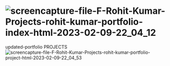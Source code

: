 # ![screencapture-file-F-Rohit-Kumar-Projects-rohit-kumar-portfolio-index-html-2023-02-09-22_04_12](https://user-images.githubusercontent.com/111306657/217886694-a1a8a216-31e4-4fa2-88c4-25d55cc05c32.png)
updated-portfolio
PROJECTS
![screencapture-file-F-Rohit-Kumar-Projects-rohit-kumar-portfolio-project-html-2023-02-09-22_04_53](https://user-images.githubusercontent.com/111306657/217886835-a9a04584-a2de-418a-9b7f-0d1b2f3af9b0.png)
